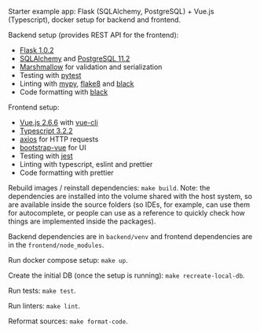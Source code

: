 Starter example app: Flask (SQLAlchemy, PostgreSQL) + Vue.js (Typescript), docker setup for backend and frontend.

Backend setup (provides REST API for the frontend):

- [Flask 1.0.2](http://flask.pocoo.org/)
- [SQLAlchemy](https://www.sqlalchemy.org/) and [PostgreSQL 11.2](https://www.postgresql.org/)
- [Marshmallow](https://marshmallow.readthedocs.io/en/3.0/) for validation and serialization
- Testing with [pytest](https://docs.pytest.org/en/latest/)
- Linting with [mypy](http://mypy-lang.org/), [flake8](http://flake8.pycqa.org/en/latest/) and [black](https://github.com/ambv/black)
- Code formatting with [black](https://github.com/ambv/black)

Frontend setup:

- [Vue.js 2.6.6](https://vuejs.org/) with [vue-cli](https://cli.vuejs.org/)
- [Typescript 3.2.2](https://www.typescriptlang.org/)
- [axios](https://github.com/axios/axios) for HTTP requests
- [bootstrap-vue](https://bootstrap-vue.js.org/) for UI
- Testing with [jest](https://jestjs.io/)
- Linting with typescript, eslint and prettier
- Code formatting with prettier

Rebuild images / reinstall dependencies: `make build`.
Note: the dependencies are installed into the volume shared with the host system, so are available inside the source folders (so IDEs, for example, can use them for autocomplete, or people can use as a reference to quickly check how things are implemented inside the packages).

Backend dependencies are in `backend/venv` and frontend dependencies are in the `frontend/node_modules`.

Run docker compose setup: `make up`.

Create the initial DB (once the setup is running): ```make recreate-local-db```.

Run tests: `make test`.

Run linters: `make lint`.

Reformat sources: `make format-code`.
